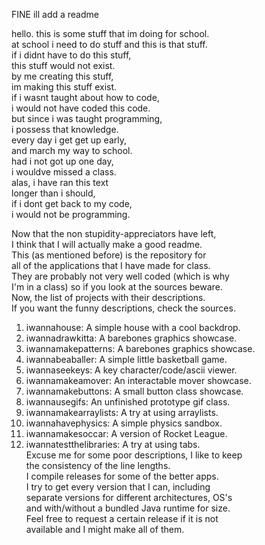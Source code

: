 FINE ill add a readme

hello. this is some stuff that im doing for school.  
at school i need to do stuff and this is that stuff.  
if i didnt have to do this stuff,  
this stuff would not exist.  
by me creating this stuff,  
im making this stuff exist.  
if i wasnt taught about how to code,  
i would not have coded this code.  
but since i was taught programming,  
i possess that knowledge.  
every day i get get up early,  
and march my way to school.  
had i not got up one day,  
i wouldve missed a class.  
alas, i have ran this text  
longer than i should,  
if i dont get back to my code,  
i would not be programming.  

Now that the non stupidity-appreciators have left,  
I think that I will actually make a good readme.  
This (as mentioned before) is the repository for  
all of the applications that I have made for class.  
They are probably not very well coded (which is why  
I'm in a class) so if you look at the sources beware.  
Now, the list of projects with their descriptions.  
If you want the funny descriptions, check the sources.  
1. iwannahouse: A simple house with a cool backdrop.  
2. iwannadrawkitta: A barebones graphics showcase.  
3. iwannamakepatterns: A barebones graphics showcase.  
4. iwannabeaballer: A simple little basketball game.  
5. iwannaseekeys: A key character/code/ascii viewer.  
6. iwannamakeamover: An interactable mover showcase.  
7. iwannamakebuttons: A small button class showcase.  
8. iwannausegifs: An unfinished prototype gif class.  
9. iwannamakearraylists: A try at using arraylists.  
10. iwannahavephysics: A simple physics sandbox.  
11. iwannamakesoccar: A version of Rocket League.  
12. iwannatestthelibraries: A try at using tabs.  
Excuse me for some poor descriptions, I like to keep  
the consistency of the line lengths.  
I compile releases for some of the better apps.  
I try to get every version that I can, including  
separate versions for different architectures, OS's  
and with/without a bundled Java runtime for size.  
Feel free to request a certain release if it is not  
available and I might make all of them.  
